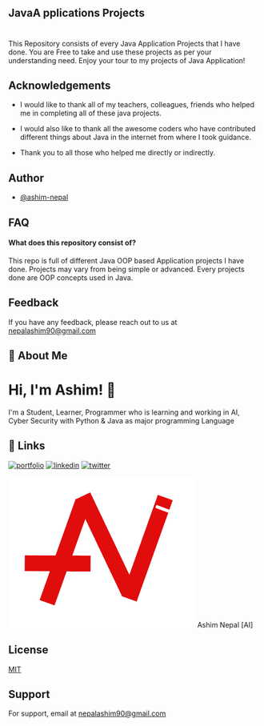 ## JavaA pplications Projects
# 

This Repository consists of every Java Application Projects that I have done. You are Free to take and use these projects as per your understanding need. Enjoy your tour to my projects of Java Application! 


## Acknowledgements

- I would like to thank all of my teachers, colleagues, friends who helped me in completing all of these java projects.

- I would also like to thank all the awesome coders who have contributed different things about Java in the internet from where I took guidance.
- Thank you to all those who helped me directly or indirectly.  


## Author

- [@ashim-nepal](https://www.github.com/ashim-nepal)

## FAQ

#### What does this repository consist of?

This repo is full of different Java OOP based Application projects I have done. Projects may vary from being simple or advanced. Every projects done are OOP concepts used in Java.

## Feedback

If you have any feedback, please reach out to us at nepalashim90@gmail.com


## 🚀 About Me
# Hi, I'm Ashim! 👋
I'm a Student, Learner, Programmer who is learning and working in AI, Cyber Security with Python & Java as major programming Language



## 🔗 Links
[![portfolio](https://img.shields.io/badge/my_portfolio-000?style=for-the-badge&logo=ko-fi&logoColor=white)](https://ashimnepal.com.np/)
[![linkedin](https://img.shields.io/badge/linkedin-0A66C2?style=for-the-badge&logo=linkedin&logoColor=white)](https://www.linkedin.com/in/ashim-nepal)
[![twitter](https://img.shields.io/badge/twitter-1DA1F2?style=for-the-badge&logo=twitter&logoColor=white)](https://twitter.com/asnp_ash)

![Logo](https://github.com/ashim-nepal/images/blob/main/logoNewNobg.png?raw=true)
Ashim Nepal [AI]

## License

[MIT](https://choosealicense.com/licenses/mit/)

## Support

For support, email at nepalashim90@gmail.com
